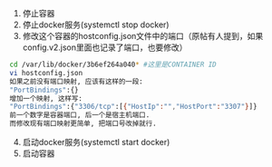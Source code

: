1) 停止容器
2) 停止docker服务(systemctl stop docker)
3) 修改这个容器的hostconfig.json文件中的端口（原帖有人提到，如果config.v2.json里面也记录了端口，也要修改）

```bash
cd /var/lib/docker/3b6ef264a040* #这里是CONTAINER ID
vi hostconfig.json
如果之前没有端口映射, 应该有这样的一段:
"PortBindings":{}
增加一个映射, 这样写:
"PortBindings":{"3306/tcp":[{"HostIp":"","HostPort":"3307"}]}
前一个数字是容器端口, 后一个是宿主机端口. 
而修改现有端口映射更简单, 把端口号改掉就行.
```




4) 启动docker服务(systemctl start docker)
5) 启动容器
